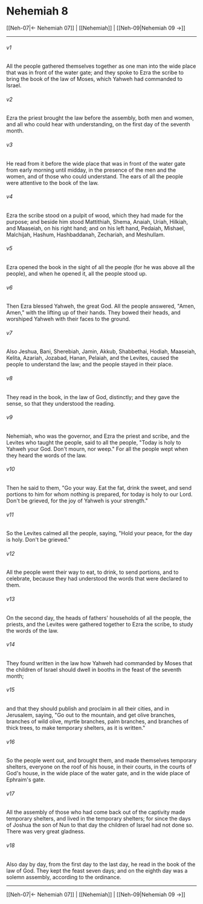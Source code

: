# Nehemiah 8

[[Neh-07|← Nehemiah 07]] | [[Nehemiah]] | [[Neh-09|Nehemiah 09 →]]
***



###### v1 
All the people gathered themselves together as one man into the wide place that was in front of the water gate; and they spoke to Ezra the scribe to bring the book of the law of Moses, which Yahweh had commanded to Israel. 

###### v2 
Ezra the priest brought the law before the assembly, both men and women, and all who could hear with understanding, on the first day of the seventh month. 

###### v3 
He read from it before the wide place that was in front of the water gate from early morning until midday, in the presence of the men and the women, and of those who could understand. The ears of all the people were attentive to the book of the law. 

###### v4 
Ezra the scribe stood on a pulpit of wood, which they had made for the purpose; and beside him stood Mattithiah, Shema, Anaiah, Uriah, Hilkiah, and Maaseiah, on his right hand; and on his left hand, Pedaiah, Mishael, Malchijah, Hashum, Hashbaddanah, Zechariah, and Meshullam. 

###### v5 
Ezra opened the book in the sight of all the people (for he was above all the people), and when he opened it, all the people stood up. 

###### v6 
Then Ezra blessed Yahweh, the great God. All the people answered, "Amen, Amen," with the lifting up of their hands. They bowed their heads, and worshiped Yahweh with their faces to the ground. 

###### v7 
Also Jeshua, Bani, Sherebiah, Jamin, Akkub, Shabbethai, Hodiah, Maaseiah, Kelita, Azariah, Jozabad, Hanan, Pelaiah, and the Levites, caused the people to understand the law; and the people stayed in their place. 

###### v8 
They read in the book, in the law of God, distinctly; and they gave the sense, so that they understood the reading. 

###### v9 
Nehemiah, who was the governor, and Ezra the priest and scribe, and the Levites who taught the people, said to all the people, "Today is holy to Yahweh your God. Don't mourn, nor weep." For all the people wept when they heard the words of the law. 

###### v10 
Then he said to them, "Go your way. Eat the fat, drink the sweet, and send portions to him for whom nothing is prepared, for today is holy to our Lord. Don't be grieved, for the joy of Yahweh is your strength." 

###### v11 
So the Levites calmed all the people, saying, "Hold your peace, for the day is holy. Don't be grieved." 

###### v12 
All the people went their way to eat, to drink, to send portions, and to celebrate, because they had understood the words that were declared to them. 

###### v13 
On the second day, the heads of fathers' households of all the people, the priests, and the Levites were gathered together to Ezra the scribe, to study the words of the law. 

###### v14 
They found written in the law how Yahweh had commanded by Moses that the children of Israel should dwell in booths in the feast of the seventh month; 

###### v15 
and that they should publish and proclaim in all their cities, and in Jerusalem, saying, "Go out to the mountain, and get olive branches, branches of wild olive, myrtle branches, palm branches, and branches of thick trees, to make temporary shelters, as it is written." 

###### v16 
So the people went out, and brought them, and made themselves temporary shelters, everyone on the roof of his house, in their courts, in the courts of God's house, in the wide place of the water gate, and in the wide place of Ephraim's gate. 

###### v17 
All the assembly of those who had come back out of the captivity made temporary shelters, and lived in the temporary shelters; for since the days of Joshua the son of Nun to that day the children of Israel had not done so. There was very great gladness. 

###### v18 
Also day by day, from the first day to the last day, he read in the book of the law of God. They kept the feast seven days; and on the eighth day was a solemn assembly, according to the ordinance.

***
[[Neh-07|← Nehemiah 07]] | [[Nehemiah]] | [[Neh-09|Nehemiah 09 →]]
